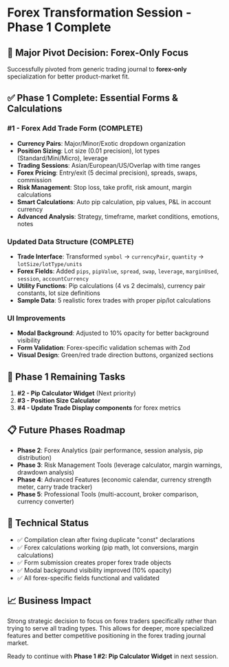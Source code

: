 # Forex Transformation Session - Phase 1 Complete

## 🎯 **Major Pivot Decision: Forex-Only Focus**
Successfully pivoted from generic trading journal to **forex-only** specialization for better product-market fit.

## ✅ **Phase 1 Complete: Essential Forms & Calculations**

### **#1 - Forex Add Trade Form (COMPLETE)**
- **Currency Pairs**: Major/Minor/Exotic dropdown organization
- **Position Sizing**: Lot size (0.01 precision), lot types (Standard/Mini/Micro), leverage
- **Trading Sessions**: Asian/European/US/Overlap with time ranges
- **Forex Pricing**: Entry/exit (5 decimal precision), spreads, swaps, commission
- **Risk Management**: Stop loss, take profit, risk amount, margin calculations
- **Smart Calculations**: Auto pip calculation, pip values, P&L in account currency
- **Advanced Analysis**: Strategy, timeframe, market conditions, emotions, notes

### **Updated Data Structure (COMPLETE)**
- **Trade Interface**: Transformed `symbol` → `currencyPair`, `quantity` → `lotSize/lotType/units`
- **Forex Fields**: Added `pips`, `pipValue`, `spread`, `swap`, `leverage`, `marginUsed`, `session`, `accountCurrency`
- **Utility Functions**: Pip calculations (4 vs 2 decimals), currency pair constants, lot size definitions
- **Sample Data**: 5 realistic forex trades with proper pip/lot calculations

### **UI Improvements**
- **Modal Background**: Adjusted to 10% opacity for better background visibility
- **Form Validation**: Forex-specific validation schemas with Zod
- **Visual Design**: Green/red trade direction buttons, organized sections

## 🚀 **Phase 1 Remaining Tasks**
1. **#2 - Pip Calculator Widget** (Next priority)
2. **#3 - Position Size Calculator** 
3. **#4 - Update Trade Display components** for forex metrics

## 📋 **Future Phases Roadmap**
- **Phase 2**: Forex Analytics (pair performance, session analysis, pip distribution)
- **Phase 3**: Risk Management Tools (leverage calculator, margin warnings, drawdown analysis)
- **Phase 4**: Advanced Features (economic calendar, currency strength meter, carry trade tracker)
- **Phase 5**: Professional Tools (multi-account, broker comparison, currency converter)

## 🔧 **Technical Status**
- ✅ Compilation clean after fixing duplicate "const" declarations
- ✅ Forex calculations working (pip math, lot conversions, margin calculations)
- ✅ Form submission creates proper forex trade objects
- ✅ Modal background visibility improved (10% opacity)
- ✅ All forex-specific fields functional and validated

## 📈 **Business Impact**
Strong strategic decision to focus on forex traders specifically rather than trying to serve all trading types. This allows for deeper, more specialized features and better competitive positioning in the forex trading journal market.

Ready to continue with **Phase 1 #2: Pip Calculator Widget** in next session.